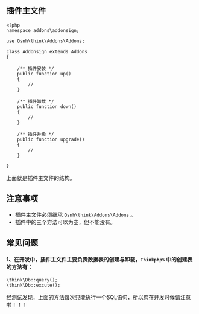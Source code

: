 ## 插件主文件

```
<?php
namespace addons\addonsign;

use Qsnh\think\Addons\Addons;

class Addonsign extends Addons
{

    /** 插件安装 */
    public function up()
    {
        //
    }

    /** 插件卸载 */
    public function down()
    {
        //
    }

    /** 插件升级 */
    public function upgrade()
    {
        //
    }

}
```

上面就是插件主文件的结构。

## 注意事项

+ 插件主文件必须继承 `Qsnh\think\Addons\Addons` 。
+ 插件中的三个方法可以为空，但不能没有。


## 常见问题

#### 1、在开发中，插件主文件主要负责数据表的创建与卸载，`Thinkphp5` 中的创建表的方法有：

```
\think\Db::query();
\think\Db::excute();
```

经测试发现，上面的方法每次只能执行一个SQL语句，所以您在开发时候请注意啦！！！